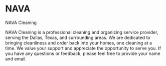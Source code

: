 # NAVA
NAVA Cleaning

NAVA Cleaning is a professional cleaning and organizing service provider, serving the Dallas, Texas, and surrounding areas. We are dedicated to bringing cleanliness and order back into your homes, one cleaning at a time. We value your support and appreciate the opportunity to serve you. If you have any questions or feedback, please feel free to provide your name and email. 